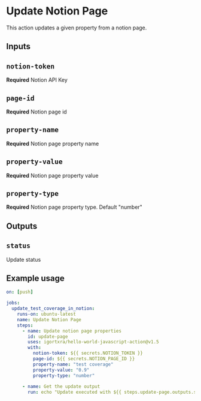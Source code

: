 # Update Notion Page

This action updates a given property from a notion page.

## Inputs

## `notion-token`
**Required** Notion API Key

## `page-id`
**Required** Notion page id

## `property-name`
**Required** Notion page property name

## `property-value`
**Required** Notion page property value

## `property-type`
**Required** Notion page property type. Default "number"

## Outputs

## `status`

Update status

## Example usage

```yml
on: [push]

jobs:
  update_test_coverage_in_notion:
    runs-on: ubuntu-latest
    name: Update Notion Page
    steps:
      - name: Update notion page properties
        id: update-page
        uses: igortxra/hello-world-javascript-action@v1.5
        with:
          notion-token: ${{ secrets.NOTION_TOKEN }}
          page-id: ${{ secrets.NOTION_PAGE_ID }}
          property-name: "test coverage"
          property-value: "0.9"
          property-type: "number"
          
      - name: Get the update output
        run: echo "Update executed with ${{ steps.update-page.outputs.status }}"
```
